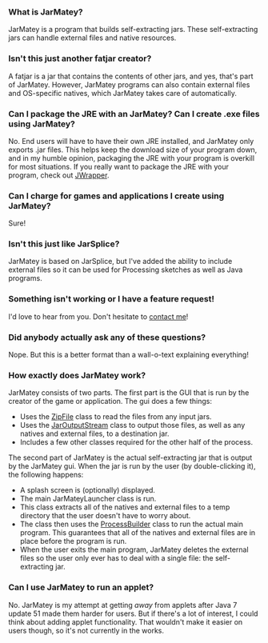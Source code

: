 ### What is JarMatey?

JarMatey is a program that builds self-extracting jars. These self-extracting jars can handle external files and native resources.

### Isn't this just another fatjar creator?

A fatjar is a jar that contains the contents of other jars, and yes, that's part of JarMatey. However, JarMatey programs can also contain external files and OS-specific natives, which JarMatey takes care of automatically.

### Can I package the JRE with an JarMatey? Can I create .exe files using JarMatey?

No. End users will have to have their own JRE installed, and JarMatey only exports .jar files. This helps keep the download size of your program down, and in my humble opinion, packaging the JRE with your program is overkill for most situations. If you really want to package the JRE with your program, check out [JWrapper](http://www.jwrapper.com/).

### Can I charge for games and applications I create using JarMatey?

Sure!

### Isn't this just like JarSplice?

JarMatey is based on JarSplice, but I've added the ability to include external files so it can be used for Processing sketches as well as Java programs.

### Something isn't working or I have a feature request!

I'd love to hear from you. Don't hesitate to [contact me](http://StaticVoidGames.com/about/contact)!

### Did anybody actually ask any of these questions?
Nope. But this is a better format than a wall-o-text explaining everything!

### How exactly does JarMatey work?

JarMatey consists of two parts. The first part is the GUI that is run by the creator of the game or application. The gui does a few things:

* Uses the <a target="_blank" href="http://docs.oracle.com/javase/7/docs/api/java/util/zip/ZipFile.html">ZipFile</a> class to read the files from any input jars.
* Uses the <a target="_blank" href="http://docs.oracle.com/javase/7/docs/api/java/util/jar/JarOutputStream.html">JarOutputStream</a> class to output those files, as well as any natives and external files, to a destination jar.
* Includes a few other classes required for the other half of the process.

The second part of JarMatey is the actual self-extracting jar that is output by the JarMatey gui. When the jar is run by the user (by double-clicking it), the following happens:

* A splash screen is (optionally) displayed.
* The main JarMateyLauncher class is run.
* This class extracts all of the natives and external files to a temp directory that the user doesn't have to worry about.
* The class then uses the  <a target="_blank" href="http://docs.oracle.com/javase/7/docs/api/java/lang/ProcessBuilder.html">ProcessBuilder</a> class to run the actual main program. This guarantees that all of the natives and external files are in place before the program is run.
* When the user exits the main program, JarMatey deletes the external files so the user only ever has to deal with a single file: the self-extracting jar.
	
### Can I use JarMatey to run an applet?
	
No. JarMatey is my attempt at getting <i>away</i> from applets after Java 7 update 51 made them harder for users. But if there's a lot of interest, I could think about adding applet functionality. That wouldn't make it easier on users though, so it's not currently in the works.
